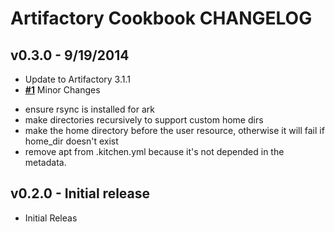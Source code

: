 Artifactory Cookbook CHANGELOG
=======================

v0.3.0 - 9/19/2014
-------
- Update to Artifactory 3.1.1
- **[#1](https://github.com/agileorbit-cookbooks/artifactory/pull/1)** Minor Changes
 * ensure rsync is installed for ark
 * make directories recursively to support custom home dirs
 * make the home directory before the user resource, otherwise it will fail if home_dir doesn't exist
 * remove apt from .kitchen.yml because it's not depended in the metadata.

v0.2.0 - Initial release
-------
- Initial Releas

